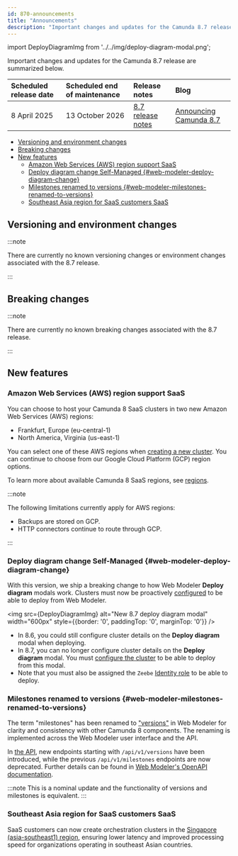 ```yaml
---
id: 870-announcements
title: "Announcements"
description: "Important changes and updates for the Camunda 8.7 release including deprecation & removal notices."
---
```


import DeployDiagramImg from '../../img/deploy-diagram-modal.png';

Important changes and updates for the Camunda 8.7 release are summarized below.

| Scheduled release date | Scheduled end of maintenance | Release notes                                                                        | Blog                                                                                            |
| :--------------------- | :--------------------------- | :----------------------------------------------------------------------------------- | :---------------------------------------------------------------------------------------------- |
| 8 April 2025           | 13 October 2026              | [8.7 release notes](/reference/announcements-release-notes/870/870-release-notes.md) | [Announcing Camunda 8.7](https://camunda.com/blog/2024/11/camunda-8-7-releasing-february-2025/) |

<!--- [Ad-hoc subprocesses](#)
- [Document handling](#)
- [RPA](#)
  - [Fetch RPA resource API](#)
  - [deployResourceAPI for RPA](#) -->

- [Versioning and environment changes](#versioning-and-environment-changes)
- [Breaking changes](#breaking-changes)
- [New features](#new-features)
  - [Amazon Web Services (AWS) region support SaaS](#amazon-web-services-aws-region-support-saas)
  - [Deploy diagram change Self-Managed {#web-modeler-deploy-diagram-change}](#deploy-diagram-change-self-managed-web-modeler-deploy-diagram-change)
  - [Milestones renamed to versions {#web-modeler-milestones-renamed-to-versions}](#milestones-renamed-to-versions-web-modeler-milestones-renamed-to-versions)
  - [Southeast Asia region for SaaS customers SaaS](#southeast-asia-region-for-saas-customers-saas)

## Versioning and environment changes

:::note

There are currently no known versioning changes or environment changes associated with the 8.7 release.

:::

## Breaking changes

:::note

There are currently no known breaking changes associated with the 8.7 release.

:::

## New features

### Amazon Web Services (AWS) region support <span class="badge badge--long" title="This feature affects SaaS">SaaS</span>

You can choose to host your Camunda 8 SaaS clusters in two new Amazon Web Services (AWS) regions:

- Frankfurt, Europe (eu-central-1)
- North America, Virginia (us-east-1)

You can select one of these AWS regions when [creating a new cluster](/components/console/manage-clusters/create-cluster.md). You can continue to choose from our Google Cloud Platform (GCP) region options.

To learn more about available Camunda 8 SaaS regions, see [regions](../../regions.md).

:::note

The following limitations currently apply for AWS regions:

- Backups are stored on GCP.
- HTTP connectors continue to route through GCP.

:::

### Deploy diagram change <span class="badge badge--long" title="This feature affects Self-Managed">Self-Managed</span> {#web-modeler-deploy-diagram-change}

With this version, we ship a breaking change to how Web Modeler **Deploy diagram** modals work. Clusters must now be proactively [configured](/self-managed/modeler/web-modeler/configuration/configuration.md#clusters) to be able to deploy from Web Modeler.

<img src={DeployDiagramImg} alt="New 8.7 deploy diagram modal" width="600px" style={{border: '0', paddingTop: '0', marginTop: '0'}} />

- In 8.6, you could still configure cluster details on the **Deploy diagram** modal when deploying.
- In 8.7, you can no longer configure cluster details on the **Deploy diagram** modal. You must [configure the cluster](/self-managed/modeler/web-modeler/configuration/configuration.md#clusters) to be able to deploy from this modal.
- Note that you must also be assigned the `Zeebe` [Identity role](/self-managed/identity/user-guide/roles/add-assign-role.md) to be able to deploy.

### Milestones renamed to versions {#web-modeler-milestones-renamed-to-versions}

The term "milestones" has been renamed to ["versions"](/components/modeler/web-modeler/versions.md) in Web Modeler for clarity and consistency with other Camunda 8 components. The renaming is implemented across the Web Modeler user interface and the API.

In [the API](/apis-tools/web-modeler-api/index.md), new endpoints starting with `/api/v1/versions` have been introduced, while the previous `/api/v1/milestones` endpoints are now deprecated.
Further details can be found in [Web Modeler's OpenAPI documentation](https://modeler.camunda.io/swagger-ui/index.html).

:::note
This is a nominal update and the functionality of versions and milestones is equivalent.
:::

### Southeast Asia region for SaaS customers <span class="badge badge--long" title="This feature affects SaaS">SaaS</span>

SaaS customers can now create orchestration clusters in the [Singapore (asia-southeast1) region](/reference/regions.md), ensuring lower latency and improved processing speed for organizations operating in southeast Asian countries.

